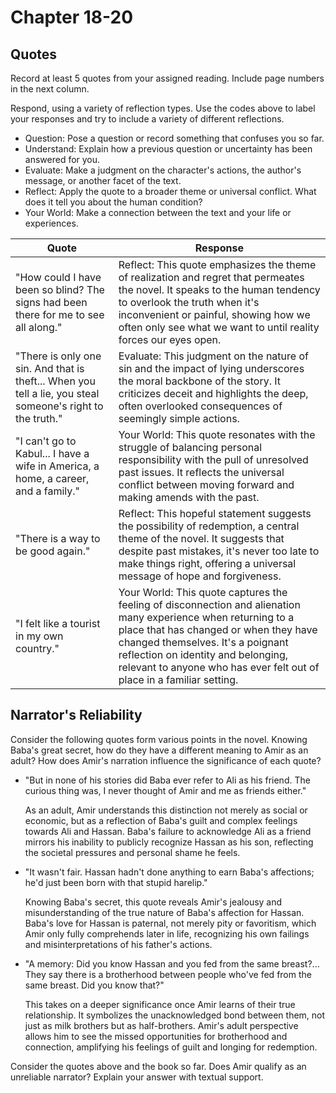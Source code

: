 # Chapter 18-20

## Quotes

Record at least 5 quotes from your assigned reading. Include page numbers in the next column.

Respond, using a variety of reflection types. Use the codes above to label your responses and try to include a variety of different reflections.

- Question: Pose a question or record something that confuses you so far.
- Understand: Explain how a previous question or uncertainty has been answered for you.
- Evaluate: Make a judgment on the character's actions, the author's message, or another facet of the text.
- Reflect: Apply the quote to a broader theme or universal conflict. What does it tell you about the human condition?
- Your World: Make a connection between the text and your life or experiences.

| Quote                                                                                                      | Response                                                                                                                                                                                                                                                                                                    |
|------------------------------------------------------------------------------------------------------------|-------------------------------------------------------------------------------------------------------------------------------------------------------------------------------------------------------------------------------------------------------------------------------------------------------------|
| "How could I have been so blind? The signs had been there for me to see all along."                        | Reflect: This quote emphasizes the theme of realization and regret that permeates the novel. It speaks to the human tendency to overlook the truth when it's inconvenient or painful, showing how we often only see what we want to until reality forces our eyes open.                                     |
| "There is only one sin. And that is theft... When you tell a lie, you steal someone's right to the truth." | Evaluate: This judgment on the nature of sin and the impact of lying underscores the moral backbone of the story. It criticizes deceit and highlights the deep, often overlooked consequences of seemingly simple actions.                                                                                  |
| "I can't go to Kabul... I have a wife in America, a home, a career, and a family."                         | Your World: This quote resonates with the struggle of balancing personal responsibility with the pull of unresolved past issues. It reflects the universal conflict between moving forward and making amends with the past.                                                                                 |
| "There is a way to be good again."                                                                         | Reflect: This hopeful statement suggests the possibility of redemption, a central theme of the novel. It suggests that despite past mistakes, it's never too late to make things right, offering a universal message of hope and forgiveness.                                                               |
| "I felt like a tourist in my own country."                                                                 | Your World: This quote captures the feeling of disconnection and alienation many experience when returning to a place that has changed or when they have changed themselves. It's a poignant reflection on identity and belonging, relevant to anyone who has ever felt out of place in a familiar setting. |

## Narrator's Reliability

Consider the following quotes form various points in the novel. Knowing Baba's great secret, how do they have a different meaning to Amir as an adult? How does Amir's narration influence the significance of each quote?

- "But in none of his stories did Baba ever refer to Ali as his friend. The curious thing was, I never thought of Amir and me as friends either."

  As an adult, Amir understands this distinction not merely as social or economic, but as a reflection of Baba's guilt and complex feelings towards Ali and Hassan. Baba's failure to acknowledge Ali as a friend mirrors his inability to publicly recognize Hassan as his son, reflecting the societal pressures and personal shame he feels.

- "It wasn't fair. Hassan hadn't done anything to earn Baba's affections; he'd just been born with that stupid harelip."

  Knowing Baba's secret, this quote reveals Amir's jealousy and misunderstanding of the true nature of Baba's affection for Hassan. Baba's love for Hassan is paternal, not merely pity or favoritism, which Amir only fully comprehends later in life, recognizing his own failings and misinterpretations of his father's actions.

- "A memory: Did you know Hassan and you fed from the same breast?... They say there is a brotherhood between people who've fed from the same breast. Did you know that?"

  This takes on a deeper significance once Amir learns of their true relationship. It symbolizes the unacknowledged bond between them, not just as milk brothers but as half-brothers. Amir's adult perspective allows him to see the missed opportunities for brotherhood and connection, amplifying his feelings of guilt and longing for redemption.


Consider the quotes above and the book so far. Does Amir qualify as an unreliable narrator? Explain your answer with textual support.
